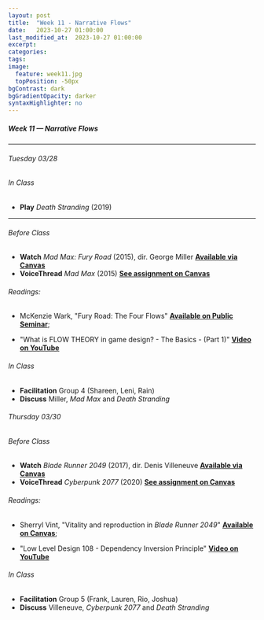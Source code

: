 ```yaml
---
layout: post
title:  "Week 11 - Narrative Flows"
date:   2023-10-27 01:00:00
last_modified_at:  2023-10-27 01:00:00
excerpt: 
categories: 
tags: 
image:
  feature: week11.jpg
  topPosition: -50px
bgContrast: dark
bgGradientOpacity: darker
syntaxHighlighter: no
---
```

##### **Week 11 — Narrative Flows**

---

###### Tuesday 03/28

###### *In Class*
- **Play** *Death Stranding* (2019) 

---

###### *Before Class*
- **Watch** *Mad Max: Fury Road* (2015), dir. George Miller [**Available via Canvas**](https://uncch.instructure.com/courses/17305/discussion_topics/153513)
- **VoiceThread** *Mad Max* (2015) [**See assignment on Canvas**](https://uncch.instructure.com/courses/17305/assignments/191573)

###### Readings:

- McKenzie Wark, "Fury Road: The Four Flows" [**Available on Public Seminar**](https://publicseminar.org/2015/05/fury-road/);

- "What is FLOW THEORY in game design? - The Basics - (Part 1)" [**Video on YouTube**](https://www.youtube.com/watch?v=3H8pQyyXxHg)

###### *In Class*
- **Facilitation** Group 4 (Shareen, Leni, Rain)
- **Discuss** Miller, *Mad Max* and *Death Stranding*

###### Thursday 03/30

###### *Before Class*
- **Watch** *Blade Runner 2049* (2017), dir. Denis Villeneuve [**Available via Canvas**](https://uncch.instructure.com/courses/17305/discussion_topics/153513)
- **VoiceThread** *Cyberpunk 2077* (2020) [**See assignment on Canvas**](https://uncch.instructure.com/courses/17305/assignments/193559)

###### Readings:

- Sherryl Vint, "Vitality and reproduction in *Blade Runner 2049*" [**Available on Canvas**](https://uncch.instructure.com/courses/17305/files/folder/Readings?preview=3127839);

- "Low Level Design 108 - Dependency Inversion Principle" [**Video on YouTube**](https://www.youtube.com/watch?v=_CQuOfIqaGE)

###### *In Class*
- **Facilitation** Group 5 (Frank, Lauren, Rio, Joshua)
- **Discuss** Villeneuve, *Cyberpunk 2077* and *Death Stranding*
